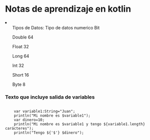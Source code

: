<h1>Notas de aprendizaje en kotlin</h1>
<li>
<ul>
   Tipos de Datos:
    Tipo de datos numerico   Bit</ul>
   <ul> Double                   64</ul>
   <ul> Float                    32</ul>
   <ul> Long                     64 </ul>
   <ul> Int                      32 </ul>
   <ul> Short                    16 </ul>
   <ul> Byte                     8 </ul>
</li>

### Texto que incluye salida de variables
```

    var variable1:String="Juan";
    println("Mi nombre es $variable1");
    var dinero=10;
    println("Mi nombre es $variable1 y tengo ${variable1.length} carácteres");
    println("Tengo ${'$'} $dinero");
```   
